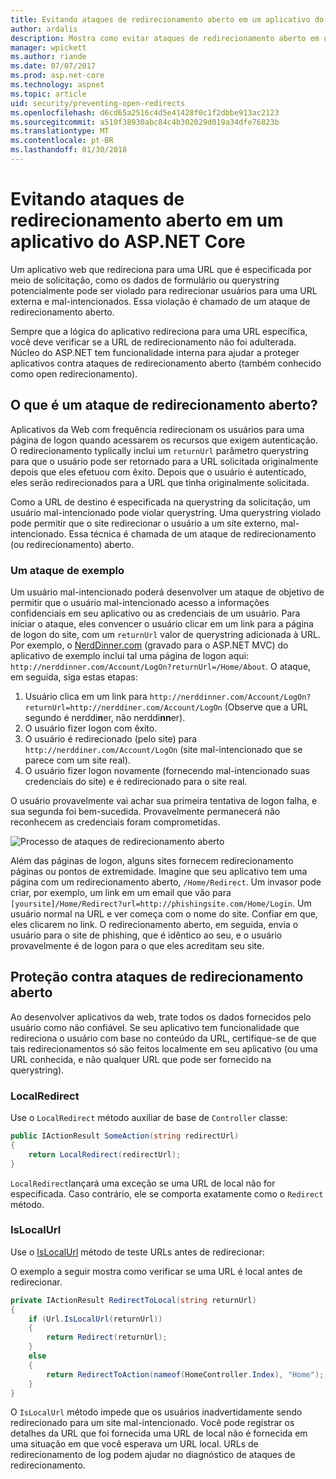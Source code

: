 ```yaml
---
title: Evitando ataques de redirecionamento aberto em um aplicativo do ASP.NET Core
author: ardalis
description: Mostra como evitar ataques de redirecionamento aberto em um aplicativo do ASP.NET Core
manager: wpickett
ms.author: riande
ms.date: 07/07/2017
ms.prod: asp.net-core
ms.technology: aspnet
ms.topic: article
uid: security/preventing-open-redirects
ms.openlocfilehash: d6cd65a2516c4d5e41428f0c1f2dbbe913ac2123
ms.sourcegitcommit: a510f38930abc84c4b302029d019a34dfe76823b
ms.translationtype: MT
ms.contentlocale: pt-BR
ms.lasthandoff: 01/30/2018
---
```

# <a name="preventing-open-redirect-attacks-in-an-aspnet-core-app"></a>Evitando ataques de redirecionamento aberto em um aplicativo do ASP.NET Core

Um aplicativo web que redireciona para uma URL que é especificada por meio de solicitação, como os dados de formulário ou querystring potencialmente pode ser violado para redirecionar usuários para uma URL externa e mal-intencionados. Essa violação é chamado de um ataque de redirecionamento aberto.

Sempre que a lógica do aplicativo redireciona para uma URL específica, você deve verificar se a URL de redirecionamento não foi adulterada. Núcleo do ASP.NET tem funcionalidade interna para ajudar a proteger aplicativos contra ataques de redirecionamento aberto (também conhecido como open redirecionamento).

## <a name="what-is-an-open-redirect-attack"></a>O que é um ataque de redirecionamento aberto?

Aplicativos da Web com frequência redirecionam os usuários para uma página de logon quando acessarem os recursos que exigem autenticação. O redirecionamento typlically inclui um `returnUrl` parâmetro querystring para que o usuário pode ser retornado para a URL solicitada originalmente depois que eles efetuou com êxito. Depois que o usuário é autenticado, eles serão redirecionados para a URL que tinha originalmente solicitada.

Como a URL de destino é especificada na querystring da solicitação, um usuário mal-intencionado pode violar querystring. Uma querystring violado pode permitir que o site redirecionar o usuário a um site externo, mal-intencionado. Essa técnica é chamada de um ataque de redirecionamento (ou redirecionamento) aberto.

### <a name="an-example-attack"></a>Um ataque de exemplo

Um usuário mal-intencionado poderá desenvolver um ataque de objetivo de permitir que o usuário mal-intencionado acesso a informações confidenciais em seu aplicativo ou as credenciais de um usuário. Para iniciar o ataque, eles convencer o usuário clicar em um link para a página de logon do site, com um `returnUrl` valor de querystring adicionada à URL. Por exemplo, o [NerdDinner.com](http://nerddinner.com) (gravado para o ASP.NET MVC) do aplicativo de exemplo inclui tal uma página de logon aqui: ``http://nerddinner.com/Account/LogOn?returnUrl=/Home/About``. O ataque, em seguida, siga estas etapas:

1. Usuário clica em um link para ``http://nerddinner.com/Account/LogOn?returnUrl=http://nerddiner.com/Account/LogOn`` (Observe que a URL segundo é nerddi**n**er, não nerddi**nn**er).
2. O usuário fizer logon com êxito.
3. O usuário é redirecionado (pelo site) para ``http://nerddiner.com/Account/LogOn`` (site mal-intencionado que se parece com um site real).
4. O usuário fizer logon novamente (fornecendo mal-intencionado suas credenciais do site) e é redirecionado para o site real.

O usuário provavelmente vai achar sua primeira tentativa de logon falha, e sua segunda foi bem-sucedida. Provavelmente permanecerá não reconhecem as credenciais foram comprometidas.

![Processo de ataques de redirecionamento aberto](preventing-open-redirects/_static/open-redirection-attack-process.png)

Além das páginas de logon, alguns sites fornecem redirecionamento páginas ou pontos de extremidade. Imagine que seu aplicativo tem uma página com um redirecionamento aberto, ``/Home/Redirect``. Um invasor pode criar, por exemplo, um link em um email que vão para ``[yoursite]/Home/Redirect?url=http://phishingsite.com/Home/Login``. Um usuário normal na URL e ver começa com o nome do site. Confiar em que, eles clicarem no link. O redirecionamento aberto, em seguida, envia o usuário para o site de phishing, que é idêntico ao seu, e o usuário provavelmente é de logon para o que eles acreditam seu site.

## <a name="protecting-against-open-redirect-attacks"></a>Proteção contra ataques de redirecionamento aberto

Ao desenvolver aplicativos da web, trate todos os dados fornecidos pelo usuário como não confiável. Se seu aplicativo tem funcionalidade que redireciona o usuário com base no conteúdo da URL, certifique-se de que tais redirecionamentos só são feitos localmente em seu aplicativo (ou uma URL conhecida, e não qualquer URL que pode ser fornecido na querystring).

### <a name="localredirect"></a>LocalRedirect

Use o ``LocalRedirect`` método auxiliar de base de `Controller` classe:

```csharp
public IActionResult SomeAction(string redirectUrl)
{
    return LocalRedirect(redirectUrl);
}
```

``LocalRedirect``lançará uma exceção se uma URL de local não for especificada. Caso contrário, ele se comporta exatamente como o ``Redirect`` método.

### <a name="islocalurl"></a>IsLocalUrl

Use o [IsLocalUrl](https://docs.microsoft.com/aspnet/core/api/microsoft.aspnetcore.mvc.iurlhelper#Microsoft_AspNetCore_Mvc_IUrlHelper_IsLocalUrl_System_String_) método de teste URLs antes de redirecionar:

O exemplo a seguir mostra como verificar se uma URL é local antes de redirecionar.

```csharp
private IActionResult RedirectToLocal(string returnUrl)
{
    if (Url.IsLocalUrl(returnUrl))
    {
        return Redirect(returnUrl);
    }
    else
    {
        return RedirectToAction(nameof(HomeController.Index), "Home");
    }
}
```

O `IsLocalUrl` método impede que os usuários inadvertidamente sendo redirecionado para um site mal-intencionado. Você pode registrar os detalhes da URL que foi fornecida uma URL de local não é fornecida em uma situação em que você esperava um URL local. URLs de redirecionamento de log podem ajudar no diagnóstico de ataques de redirecionamento.
